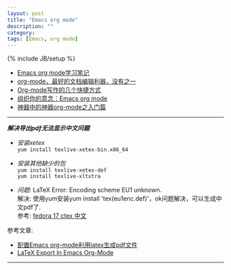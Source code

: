 ```yaml
---
layout: post
title: "Emacs org mode"
description: ""
category: 
tags: [Emacs, org mode]
---
```

{% include JB/setup %}

+ [Emacs org mode学习笔记](http://emacser.com/org-mode.htm)
+ [org-mode，最好的文档编辑利器，没有之一](http://www.cnblogs.com/holbrook/archive/2012/04/12/2444992.html#sec-3-5)
+ [Org-mode写作的几个快捷方式](http://emacser.com/org-mode-tricks.htm)
+ [组织你的意念：Emacs org mode](http://i.linuxtoy.org/docs/guide/ch32.html)
+ [神器中的神器org-mode之入门篇](http://www.cnblogs.com/qlwy/archive/2012/06/15/2551034.html)

-----

___解决导出pdf无法显示中文问题___  

+  _安装xetex_  
	`yum install texlive-xetex-bin.x86_64`

+  _安装其他缺少的包_  
	`yum install texlive-xetex-def`  
	`yum install texlive-xltxtra`

+  _问题_: LaTeX Error: Encoding scheme EU1 unknown.  
	解决: 使用yum安装yum install 'tex(eu1enc.def)'，ok问题解决，可以生成中文pdf了.  
	参考: [fedora 17 ctex 中文](http://hi.baidu.com/coco_zhao/item/0ceb6ff40885ca68922af276)

参考文章:   
+ [配置Emacs org-mode利用latex生成pdf文件](http://www.cnblogs.com/visayafan/archive/2012/06/16/2552023.html)
+ [LaTeX Export In Emacs Org-Mode](http://tangboyun.ixiezi.com/index.php/2011/05/latex-export-in-emacs-org-mode/)

-----

